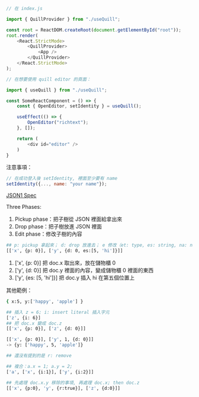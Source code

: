 ```javascript
// 在 index.js

import { QuillProvider } from "./useQuill";

const root = ReactDOM.createRoot(document.getElementById("root"));
root.render(
    <React.StrictMode>
        <QuillProvider>
            <App />
        </QuillProvider>
    </React.StrictMode>
);

// 在想要使用 quill editor 的頁面：

import { useQuill } from "./useQuill";

const SomeReactComponent = () => {
    const { OpenEditor, setIdentity } = useQuill();

    useEffect(() => {
        OpenEditor("richtext");
    }, []);

    return (
        <div id="editor" />
    )
}
```

注意事項：
```javascript
// 在成功登入後 setIdentity, 裡面至少要有 name
setIdentity({..., name: "your name"});
```

[JSON1 Spec](https://github.com/ottypes/json1/blob/master/spec.md)

Three Phases:
1. Pickup phase：把子樹從 JSON 裡面給拿出來
2. Drop phase：把子樹放進 JSON 裡面
3. Edit phase：修改子樹的內容

```bash
## p: pickup 拿起來； d: drop 放進去； e 修改（et: type, es: string, na: number)
[['x', {p: 0}], ['y', {d: 0, es:[5, 'hi']}]]
```
1. ['x', {p: 0}] 把 doc.x 取出來，放在儲物櫃 0
2. ['y', {d: 0}] 把 doc.y 裡面的內容，變成儲物櫃 0 裡面的東西
3. ['y', {es: [5, 'hi']}] 把 doc.y 插入 hi 在第五個位置上

其他範例：
```bash
{ x:5, y:['happy', 'apple'] }

## 插入 z = 6; i: insert literal 插入字元
['z', {i: 6}]
## 把 doc.x 變成 doc.z
[['x', {p: 0}], ['z', {d: 0}]]

[['x', {p: 0}], ['y', 1, {d: 0}]]
-> {y: ['happy', 5, 'apple']}

## 還沒有提到的是 r: remove

## 複合：a.x = 1; a.y = 2;
['a', ['x', {i:1}], ['y', {i:2}]]

## 先處理 doc.x.y 移除的事項, 再處理 doc.x; then doc.z
[['x', {p:0}, 'y', {r:true}], ['z', {d:0}]]

```